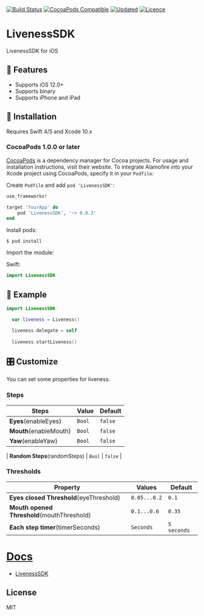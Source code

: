 
[![Build Status](https://img.shields.io/cocoapods/p/LivenessSDK)](https://img.shields.io/cocoapods/p/LivenessSDK)
[![CocoaPods Compatible](https://img.shields.io/cocoapods/v/LivenessSDK)](https://img.shields.io/cocoapods/v/LivenessSDK)
[![Updated](https://img.shields.io/github/last-commit/friendlynandy/LivenessSDK)](https://img.shields.io/github/last-commit/friendlynandy/LivenessSDK)
[![Licence](https://img.shields.io/cocoapods/l/LivenessSDK?color=red&logo=red)](https://img.shields.io/cocoapods/l/LivenessSDK?color=red&logo=red)


# LivenessSDK
LivenessSDK for iOS


## 🌟 Features
- Supports iOS 12.0+
- Supports binary
- Supports iPhone and iPad


## 📲 Installation
Requires Swift 4/5 and Xcode 10.x

### CocoaPods 1.0.0 or later

[CocoaPods](https://cocoapods.org) is a dependency manager for Cocoa projects. For usage and installation instructions, visit their website. To integrate Alamofire into your Xcode project using CocoaPods, specify it in your `Podfile`:


Create `Podfile` and add `pod 'LivenessSDK'`:

```ruby
use_frameworks!

target 'YourApp' do
    pod 'LivenessSDK', '~> 0.0.3'
end
```

Install pods:

```
$ pod install
```

Import the module:

Swift:
```swift
import LivenessSDK
```

## 🐒 Example
```swift
import LivenessSDK

  var liveness = Liveness()

  liveness.delegate = self
 
  liveness.startLiveness()

```

## 🎛 Customize

You can set some properties for liveness.

### Steps
| Steps | Value | Default | 
| ------- | ------- |------- | 
| **Eyes**(enableEyes)  | `Bool` | `false` | 
| **Mouth**(enableMouth)   | `Bool` | `false` | 
| **Yaw**(enableYaw)   | `Bool` | `false` | 

| **Random Steps**(randomSteps)   | `Bool` | `false` | 


### Thresholds
| Property | Values | Default | 
| ------- | ------- |------- | 
| **Eyes closed Threshold**(eyeThreshold)  | `0.05...0.2` | `0.1` | 
| **Mouth opened Threshold**(mouthThreshold)   | `0.1...0.6` | `0.35` | 
| **Each step timer**(timerSeconds)   | `Seconds` | `5 seconds` | 





# [Docs](https://nuclearace.github.io/LivenessSDK/index.html)

- [LivenessSDK](https://nuclearace.github.io/LivenessSDK/Classes/LivenessSDK.html)

## License
MIT

